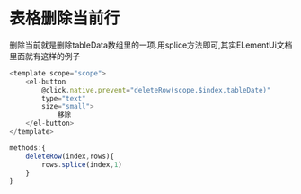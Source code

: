 # 表格删除当前行

删除当前就是删除tableData数组里的一项.用splice方法即可,其实ELementUi文档里面就有这样的例子

```javascript
<template scope="scope">
	<el-button
		@click.native.prevent="deleteRow(scope.$index,tableDate)"
		type="text"
		size="small">
            移除
    </el-button>    
</template>
```

```javascript
methods:{
	deleteRow(index,rows){
        rows.splice(index,1)
    }
}
```

